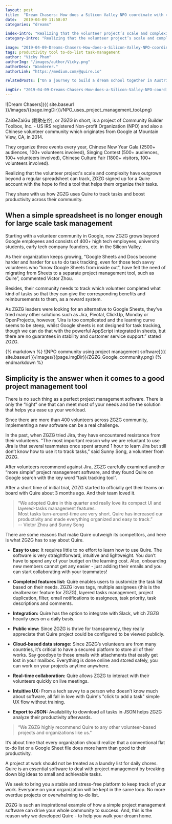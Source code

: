 ```yaml
---
layout: post
title:  "Dream Chasers: How does a Silicon Valley NPO coordinate with 400 volunteers?"
date:   2019-04-09 11:58:07
categories: "dreams"

index-intro: "Realizing that the volunteer project’s scale and complexity have outgrown beyond a regular spreadsheet can track, ZGZG signed up for a Quire account with the hope to find a tool that helps them organize their tasks. They share with us how ZGZG uses Quire to track tasks and boost productivity across their community."
category-intro: "Realizing that the volunteer project’s scale and complexity have outgrown beyond a regular spreadsheet can track, ZGZG signed up for a Quire account with the hope to find a tool that helps them organize their tasks. They share with us how ZGZG uses Quire to track tasks and boost productivity across their community."

image: "2019-04-09-Dreams-Chasers-How-does-a-Silicon-Valley-NPO-coordinate-with-400-volunteers/NPO_uses_project_management_tool.png"
tags: productivity tool to-do-list task-management
author: "Vicky Pham"
authorImg: "/images/author/Vicky.png"
authorDesc: "Wanderer."
authorLink: "https://medium.com/@quire.io"

relatedPosts: ["On a journey to build a dream school together in Austria", "Quire Helps Move Your Team Projects Forward"]

imgDir: "2019-04-09-Dreams-Chasers-How-does-a-Silicon-Valley-NPO-coordinate-with-400-volunteers"
---
```


![Dream Chasers]({{ site.baseurl }}/images/{{page.imgDir}}/NPO_uses_project_management_tool.png)

ZaiGeZaiGu (載歌在谷), or ZGZG in short, is a project of Community Builder Toolbox, Inc. - US IRS registered Non-profit Organization (NPO) and also a Chinese volunteer community which originates from Google at Mountain View, CA, in 2014. 

They organize three events every year, Chinese New Year Gala (2500+ audiences, 100+ volunteers involved), Singing Contest (500+ audiences, 100+ volunteers involved), Chinese Culture Fair (1800+ visitors, 100+ volunteers involved).

Realizing that the volunteer project's scale and complexity have outgrown beyond a regular spreadsheet can track, ZGZG signed up for a Quire account with the hope to find a tool that helps them organize their tasks. 

They share with us how ZGZG uses Quire to track tasks and boost productivity across their community.

## When a simple spreadsheet is no longer enough for large scale task management

Starting with a volunteer community in Google, now ZGZG grows beyond Google employees and consists of 400+ high tech employees, university students, early tech company founders, etc. in the Silicon Valley. 

As their organization keeps growing, “Google Sheets and Docs become harder and harder for us to do task tracking, even for those tech savvy volunteers who "know Google Sheets from inside out", have felt the need of migrating from Sheets to a separate project management tool, such as Quire”, commented Victor Zhou. 

Besides, their community needs to track which volunteer completed what kind of tasks so that they can give the corresponding benefits and reimbursements to them, as a reward system.

As ZGZG leaders were looking for an alternative to Google Sheets, they’ve tried many other solutions such as Jira, Pivotal, ClickUp, Monday or OpenProjects, however, “Jira is too complicated and the learning curve seems to be steep, whilst Google sheets is not designed for task tracking, though we can do that with the powerful AppScript integrated in sheets, but there are no guarantees in stability and customer service support.” stated ZGZG.

<div style="max-width: 550px; margin: 0 auto;">
{% markdown %}
![NPO community using project management software]({{ site.baseurl }}/images/{{page.imgDir}}/ZGZG_Google_community.png)
{% endmarkdown %}
</div>

## Simplicity is the answer when it comes to a good project management tool

There is no such thing as a perfect project management software. There is only the “right” one that can meet most of your needs and be the solution that helps you ease up your workload. 

Since there are more than 400 volunteers across ZGZG community, implementing a new software can be a real challenge.

In the past, when ZGZG tried Jira, they have encountered resistance from their volunteers. “The most important reason why we are reluctant to use Jira is that several teammates once spent around 1 hour to learn Jira but still don’t know how to use it to track tasks,” said Sunny Song, a volunteer from ZGZG. 

After volunteers recommend against Jira, ZGZG carefully examined another “more simple” project management software, and they found Quire on Google search with the key word “task tracking tool”. 

After a short time of initial trial, ZGZG started to officially get their teams on board with Quire about 3 months ago.  And their team loved it. 

>“We adopted Quire in this quarter and really love its compact UI and layered-tasks management features. <br>
Most tasks turn-around-time are very short. Quire has increased our productivity and made everything organized and easy to track.” <br>
>-- Victor Zhou and Sunny Song 

There are some reasons that make Quire outweigh its competitors, and here is what ZGZG has to say about Quire. 

* **Easy to use:** It requires little to no effort to learn how to use Quire. The software is very straightforward, intuitive and lightweight. You don’t have to spend any of your budget on the learning cost. Also, onboarding new members cannot get any easier - just adding their emails and you can start collaborating with your teammates!

* **Completed features list:** Quire enables users to customize the task list based on their needs. ZGZG loves tags, multiple assignees (this is the dealbreaker feature for ZGZG), layered tasks management, project duplication, filter, email notifications to assignees, task priority, task descriptions and comments. 

* **Integration:** Quire has the option to integrate with Slack, which ZGZG heavily uses on a daily basis.

* **Public view:** Since ZGZG is thrive for transparency, they really appreciate that Quire project could be configured to be viewed publicly. 

* **Cloud-based data storage:** Since ZGZG’s volunteers are from many countries, it’s critical to have a secured platform to store all of their works. Say goodbye to those emails with attachments that easily get lost in your mailbox. Everything is done online and stored safely, you can work on your projects anytime anywhere. 

* **Real-time collaboration:** Quire allows ZGZG to interact with their volunteers quickly on live meetings.

* **Intuitive UX:** From a tech savvy to a person who doesn’t know much about software, all fall in love with Quire's "click to add a task" simple UX flow without training. 

* **Export to JSON:** Availability to download all tasks in JSON helps ZGZG analyze their productivity afterwards.

>“We ZGZG highly recommend Quire to any other volunteer-based projects and organizations like us."<br>

It’s about time that every organization should realize that a conventional flat to-do list or a Google Sheet file does more harm than good to their productivity. 

A project at work should not be treated as a laundry list for daily chores. Quire is an essential software to deal with project management by breaking down big ideas to small and achievable tasks. 

We seek to bring you a stable and stress-free platform to keep track of your work. Everyone on your organization will be kept in the same loop. No more overdue projects or overwhelming to-do list. 

ZGZG is such an inspirational example of how a simple project management software can drive your whole community to success. And, this is the reason why we developed Quire - to help you walk your dream home. 




[jekyll]:      http://jekyllrb.com
[jekyll-gh]:   https://github.com/jekyll/jekyll
[jekyll-help]: https://github.com/jekyll/jekyll-help